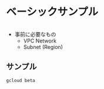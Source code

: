 # ベーシックサンプル

```

```

- 事前に必要なもの
  - VPC Network
  - Subnet (Region)


## サンプル

```
gcloud beta 
```
